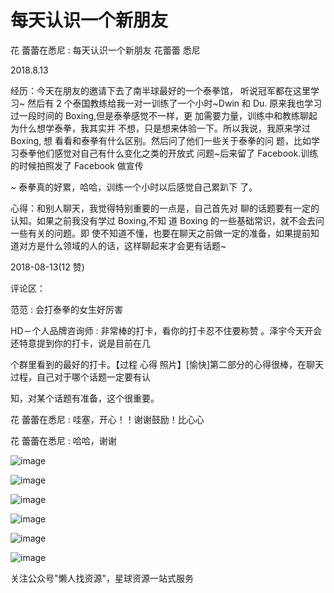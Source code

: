 # 每天认识一个新朋友

花 蕾蕾在悉尼 : 每天认识一个新朋友 花蕾蕾 悉尼

2018.8.13

经历：今天在朋友的邀请下去了南半球最好的一个泰拳馆， 听说冠军都在这里学习~ 然后有 2 个泰国教练给我一对一训练了一个小时~Dwin 和 Du. 原来我也学习过一段时间的 Boxing,但是泰拳感觉不一样，更 加需要力量，训练中和教练聊起为什么想学泰拳，我其实并 不想，只是想来体验一下。所以我说，我原来学过 Boxing, 想 看看和泰拳有什么区别。然后问了他们一些关于泰拳的问 题，比如学习泰拳他们感觉对自己有什么变化之类的开放式 问题~后来留了 Facebook.训练的时候拍照发了 Facebook 做宣传

~ 泰拳真的好累，哈哈，训练一个小时以后感觉自己累趴下 了。

心得：和别人聊天，我觉得特别重要的一点是，自己首先对 聊的话题要有一定的认知。如果之前我没有学过 Boxing,不知 道 Boxing 的一些基础常识，就不会去问一些有关的问题。即 使不知道不懂，也要在聊天之前做一定的准备，如果提前知 道对方是什么领域的人的话，这样聊起来才会更有话题~

2018-08-13(12 赞)

评论区：

范范 : 会打泰拳的女生好厉害

HD－个人品牌咨询师 : 非常棒的打卡，看你的打卡忍不住要称赞 。泽宇今天开会还特意提到你的打卡，说是目前在几

个群里看到的最好的打卡。【过程 心得 照片】[愉快]第二部分的心得很棒，在聊天过程，自己对于哪个话题一定要有认

知，对某个话题有准备，这个很重要。

花 蕾蕾在悉尼 : 哇塞，开心！！谢谢鼓励！比心心

花 蕾蕾在悉尼 : 哈哈，谢谢

![image](img/Image_587.png)

![image](img/Image_588.png)

![image](img/Image_589.png)

![image](img/Image_590.png)

![image](img/Image_591.png)

![image](img/Image_592.png)

关注公众号"懒人找资源"，星球资源一站式服务